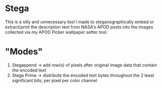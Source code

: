 # Stega
This is a silly and unnecessary tool I made to steganographically embed or extract/print the description text from NASA's APOD posts into the images collected via my APOD Picker wallpaper setter tool.

# "Modes"
1) Stegappend -> add row(s) of pixels after original image data that contain the encoded text 
2) Stega Prime -> distribute the encoded text bytes throughout the 2 least significant bits; per pixel per color channel
